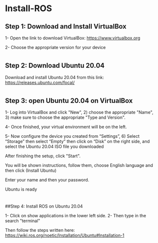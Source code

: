 # Install-ROS

## Step 1: Download and Install VirtualBox
 1- Open the link to download VirtualBox: https://www.virtualbox.org

 2- Choose the appropriate version for your device


#
## Step 2: Download Ubuntu 20.04

 Download and install Ubuntu 20.04 from this link: https://releases.ubuntu.com/focal/


#
## Step 3: open Ubuntu 20.04 on VirtualBox
 1- Log into VirtualBox and click "New", 2) choose the appropriate "Name", 3) make sure to choose the appropriate "Type and Version".


 4- Once finished, your virtual environment will be on the left.
  

 5- Now configure the device you created from “Settings”, 6) Select “Storage” then select “Empty” then click on “Disk” on the right side, and select the Ubuntu 20.04 ISO file you downloaded
  

  After finishing the setup, click "Start".

  You will be shown instructions, follow them, choose English language and then click (Install Ubuntu)


  Enter your name and then your password.


  Ubuntu is ready

#
##Step 4: Install ROS on Ubuntu 20.04

 1- Click on show applications in the lower left side.
 2- Then type in the search "terminal"


Then follow the steps written here: https://wiki.ros.org/noetic/Installation/Ubuntu#Installation-1
